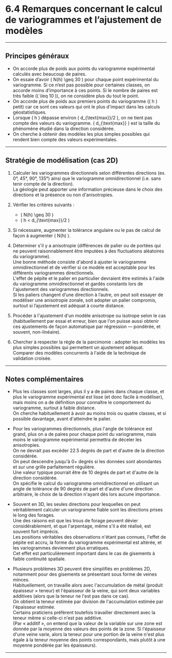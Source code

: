 # 6.4 Remarques concernant le calcul de variogrammes et l’ajustement de modèles

---

## Principes généraux

- On accorde plus de poids aux points du variogramme expérimental calculés avec beaucoup de paires.  
- On essaie d’avoir \( N(h) \geq 30 \) pour chaque point expérimental du variogramme. Si ce n’est pas possible pour certaines classes, on accorde moins d’importance à ces points. Si le nombre de paires est très faible (\( \leq 10 \)), on ne considère plus du tout le point.  
- On accorde plus de poids aux premiers points du variogramme (\( h \) petit) car ce sont ces valeurs qui ont le plus d'impact dans les calculs géostatistiques.  
- Lorsque \( h \) dépasse environ \( d_{\text{max}}/2 \), on ne tient pas compte des valeurs du variogramme. \( d_{\text{max}} \) est la taille du phénomène étudié dans la direction considérée.  
- On cherche à obtenir des modèles les plus simples possibles qui rendent bien compte des valeurs expérimentales.

---

## Stratégie de modélisation (cas 2D)

1. Calculer les variogrammes directionnels selon différentes directions (ex. 0°, 45°, 90°, 135°) ainsi que le variogramme omnidirectionnel (i.e. sans tenir compte de la direction).  
   La géologie peut apporter une information précieuse dans le choix des directions et la présence ou non d'anisotropies.

2. Vérifier les critères suivants :  
   - \( N(h) \geq 30 \)  
   - \( h < d_{\text{max}}/2 \)

3. Si nécessaire, augmenter la tolérance angulaire ou le pas de calcul de façon à augmenter \( N(h) \).

4. Déterminer s'il y a anisotropie (différences de palier ou de portées qui ne peuvent raisonnablement être imputées à des fluctuations aléatoires du variogramme).  
   Une bonne méthode consiste d'abord à ajuster le variogramme omnidirectionnel et de vérifier si ce modèle est acceptable pour les différents variogrammes directionnels.  
   L'effet de pépite et le palier en particulier devraient être estimés à l'aide du variogramme omnidirectionnel et gardés constants lors de l'ajustement des variogrammes directionnels.  
   Si les paliers changent d’une direction à l’autre, on peut soit essayer de modéliser une anisotropie zonale, soit adopter un palier compromis, surtout si l’ajustement est adéquat à courte distance.

5. Procéder à l'ajustement d'un modèle anisotrope ou isotrope selon le cas (habituellement par essai et erreur, bien que l'on puisse aussi obtenir ces ajustements de façon automatique par régression — pondérée, et souvent, non-linéaire).

6. Chercher à respecter la règle de la parcimonie : adopter les modèles les plus simples possibles qui permettent un ajustement adéquat.  
   Comparer des modèles concurrents à l'aide de la technique de validation croisée.

---

## Notes complémentaires

- Plus les classes sont larges, plus il y a de paires dans chaque classe, et plus le variogramme expérimental est lisse (et donc facile à modéliser), mais moins on a de définition pour connaître le comportement du variogramme, surtout à faible distance.  
  On cherche habituellement à avoir au moins trois ou quatre classes, et si possible davantage, avant d'atteindre le palier.

- Pour les variogrammes directionnels, plus l'angle de tolérance est grand, plus on a de paires pour chaque point du variogramme, mais moins le variogramme expérimental permettra de déceler les anisotropies.  
  On ne devrait pas excéder 22.5 degrés de part et d'autre de la direction considérée.  
  On peut descendre jusqu'à 0+ degrés si les données sont abondantes et sur une grille parfaitement régulière.  
  Une valeur typique pourrait être de 10 degrés de part et d'autre de la direction considérée.  
  On spécifie le calcul du variogramme omnidirectionnel en utilisant un angle de tolérance de 90 degrés de part et d'autre d'une direction arbitraire, le choix de la direction n'ayant dès lors aucune importance.

- Souvent en 3D, les seules directions pour lesquelles on peut véritablement calculer un variogramme fiable sont les directions prises le long des forages.  
  Une des raisons est que les trous de forage peuvent dévier considérablement, et que l'arpentage, même s'il a été réalisé, est souvent fort imprécis.  
  Les positions véritables des observations n'étant pas connues, l'effet de pépite est accru, la forme du variogramme expérimental est altérée, et les variogrammes deviennent plus erratiques.  
  Cet effet est particulièrement important dans le cas de gisements à faible continuité spatiale.

- Plusieurs problèmes 3D peuvent être simplifiés en problèmes 2D, notamment pour des gisements se présentant sous forme de veines minces.  
  Habituellement, on travaille alors avec l'accumulation de métal (produit épaisseur × teneur) et l'épaisseur de la veine, qui sont deux variables additives (alors que la teneur ne l'est pas dans ce cas).  
  On obtient la teneur estimée par division de l'accumulation estimée par l'épaisseur estimée.  
  Certains praticiens préfèrent toutefois travailler directement avec la teneur même si celle-ci n'est pas additive.  
  (Par « additif », on entend que la valeur de la variable sur une zone est donnée par la moyenne des valeurs des points de la zone. Si l'épaisseur d'une veine varie, alors la teneur pour une portion de la veine n'est plus égale à la teneur moyenne des points correspondants, mais plutôt à une moyenne pondérée par les épaisseurs).

---
